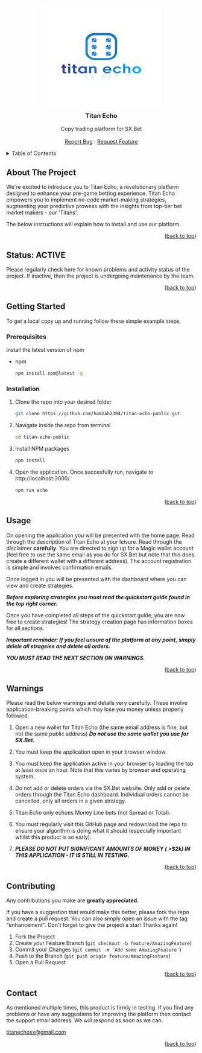 <!-- Improved compatibility of back to top link: See: https://github.com/othneildrew/Best-README-Template/pull/73 -->
<a name="readme-top"></a>
<!--
*** Thanks for checking out the Best-README-Template. If you have a suggestion
*** that would make this better, please fork the repo and create a pull request
*** or simply open an issue with the tag "enhancement".
*** Don't forget to give the project a star!
*** Thanks again! Now go create something AMAZING! :D
-->



<!-- PROJECT SHIELDS -->
<!--
*** I'm using markdown "reference style" links for readability.
*** Reference links are enclosed in brackets [ ] instead of parentheses ( ).
*** See the bottom of this document for the declaration of the reference variables
*** for contributors-url, forks-url, etc. This is an optional, concise syntax you may use.
*** https://www.markdownguide.org/basic-syntax/#reference-style-links
-->
<!-- PROJECT LOGO -->
<br />
<div align="center">
  <a href="https://github.com/hamzah2304/titan-echo-public" style="padding: 0px;">
    <img src="public/titanechologo.svg" alt="Logo" width="320" height="270" style="padding: 0px;">
  </a>
  
<h3 align="center" style="margin-top: 10px;">Titan Echo</h3>

  <p align="center">
    Copy trading platform for SX.Bet
    <br />
    <br />
    <a href="mailto:titanechosx@gmail.com?subject=Bug%20Report">Report Bug</a>
    ·
    <a href="mailto:titanechosx@gmail.com?subject=Feature%20Request">Request Feature</a>
  </p>
</div>



<!-- TABLE OF CONTENTS -->
<details>
  <summary>Table of Contents</summary>
  <ol>
    <li>
      <a href="#about-the-project">About The Project</a>
    </li>
    <li>
      <a href="#getting-started">Getting Started</a>
      <ul>
        <li><a href="#prerequisites">Prerequisites</a></li>
        <li><a href="#installation">Installation</a></li>
      </ul>
    </li>
    <li><a href="#usage">Usage</a></li>
    <li><a href="#usage">Warnings - MUST READ</a></li>
    <li><a href="#contributing">Contributing</a></li>
    <li><a href="#license">License</a></li>
    <li><a href="#contact">Contact</a></li>
  </ol>
</details>



<!-- ABOUT THE PROJECT -->
## About The Project

We're excited to introduce you to Titan Echo, a revolutionary platform designed to enhance your pre-game betting experience. Titan Echo empowers you to implement no-code market-making strategies, augmenting your predictive prowess with the insights from top-tier bet market makers - our 'Titans'.

The below instructions will explain how to install and use our platform. 

<p align="right">(<a href="#readme-top">back to top</a>)</p>



<!-- STATUS -->
## Status: ACTIVE

Please regularly check here for known problems and activity status of the project. If inactive, then the project is undergoing maintenance by the team. 

<p align="right">(<a href="#readme-top">back to top</a>)</p>



<!-- GETTING STARTED -->
## Getting Started

To get a local copy up and running follow these simple example steps.

### Prerequisites

Install the latest version of npm
* npm
  ```sh
  npm install npm@latest -g
  ```

### Installation

1. Clone the repo into your desired folder
   ```sh
   git clone https://github.com/hamzah2304/titan-echo-public.git
   ```
2. Navigate inside the repo from terminal
   ```sh
   cd titan-echo-public
   ```
2. Install NPM packages
   ```sh
   npm install
   ```
3. Open the application. Once succesfully run, navigate to http://localhost:3000/
   ```sh
   npm run echo
   ```

<p align="right">(<a href="#readme-top">back to top</a>)</p>



<!-- USAGE EXAMPLES -->
## Usage

On opening the application you will be presented with the home page. Read through the description of Titan Echo at your leisure. Read through the disclaimer <b>carefully</b>. You are directed to sign up for a Magic wallet account (feel free to use the same email as you do for SX.Bet but note that this does create a different wallet with a different address). The account registration is simple and involves confirmation emails. 

Once logged in you will be presented with the dashboard where you can view and create strategies. 

***Before exploring strategies you must read the quickstart guide found in the top right corner.***

Once you have completed all steps of the quickstart guide, you are now free to create strategies! The strategy creation page has information boxes for all sections. 

***Important reminder: If you feel unsure of the platform at any point, simply delele all strageies and delete all orders.***

***YOU MUST READ THE NEXT SECTION ON WARNINGS.***

<p align="right">(<a href="#readme-top">back to top</a>)</p>

<!-- WARNINGS -->
## Warnings

Please read the below warnings and details very carefully. These involve application-breaking points which may lose you money unless properly followed. 

1. Open a new wallet for Titan Echo (the same email address is fine, but not the same public address) ***Do not use the same wallet you use for SX.Bet.***

2. You must keep the application open in your browser window.

3. You must keep the application active in your browser by loading the tab at least once an hour. Note that this varies by browser and operating system. 

4. Do not add or delete orders via the SX.Bet website. Only add or delete orders through the Titan Echo dashboard. Individual orders cannot be cancelled, only all orders in a given strategy. 

5. Titan Echo only echoes Money Line bets (not Spread or Total). 

6. You must regularly visit this GitHub page and redownload the repo to ensure your algorithm is doing what it should (especially important whilst this product is so early).

7. ***PLEASE DO NOT PUT SIGNIFICANT AMOUNTS OF MONEY ( >$2k) IN THIS APPLICATION - IT IS STILL IN TESTING.***

<p align="right">(<a href="#readme-top">back to top</a>)</p>



<!-- CONTRIBUTING -->
## Contributing

Any contributions you make are **greatly appreciated**.

If you have a suggestion that would make this better, please fork the repo and create a pull request. You can also simply open an issue with the tag "enhancement".
Don't forget to give the project a star! Thanks again!

1. Fork the Project
2. Create your Feature Branch (`git checkout -b feature/AmazingFeature`)
3. Commit your Changes (`git commit -m 'Add some AmazingFeature'`)
4. Push to the Branch (`git push origin feature/AmazingFeature`)
5. Open a Pull Request

<p align="right">(<a href="#readme-top">back to top</a>)</p>



<!-- CONTACT -->
## Contact

As mentioned multiple times, this product is firmly in testing. If you find any problems or have any suggestions for improving the platform then contact the support email address. We will respond as soon as we can. 

titanechosx@gmail.com

<p align="right">(<a href="#readme-top">back to top</a>)</p>


<!-- MARKDOWN LINKS & IMAGES -->
<!-- https://www.markdownguide.org/basic-syntax/#reference-style-links -->
[contributors-shield]: https://img.shields.io/github/contributors/hamzah2304/titan-echo-public.svg?style=for-the-badge
[contributors-url]: https://github.com/hamzah2304/titan-echo-public/graphs/contributors
[forks-shield]: https://img.shields.io/github/forks/hamzah2304/titan-echo-public.svg?style=for-the-badge
[forks-url]: https://github.com/hamzah2304/titan-echo-public/network/members
[stars-shield]: https://img.shields.io/github/stars/hamzah2304/titan-echo-public.svg?style=for-the-badge
[stars-url]: https://github.com/hamzah2304/titan-echo-public/stargazers
[issues-shield]: https://img.shields.io/github/issues/hamzah2304/titan-echo-public.svg?style=for-the-badge
[issues-url]: https://github.com/hamzah2304/titan-echo-public/issues
[license-shield]: https://img.shields.io/github/license/hamzah2304/titan-echo-public.svg?style=for-the-badge
[license-url]: https://github.com/hamzah2304/titan-echo-public/LICENSE.txt
[product-screenshot]: images/screenshot.png
[Next.js]: https://img.shields.io/badge/next.js-000000?style=for-the-badge&logo=nextdotjs&logoColor=white
[Next-url]: https://nextjs.org/
[React.js]: https://img.shields.io/badge/React-20232A?style=for-the-badge&logo=react&logoColor=61DAFB
[React-url]: https://reactjs.org/


